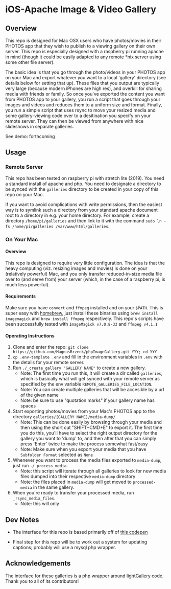 # iOS-Apache Image & Video Gallery

## Overview

This repo is designed for Mac OSX users who have photos/movies in their PHOTOS app that they wish to publish to a viewing gallery on their own server. This repo is especially designed with a raspberry pi running apache in mind (though it could be easily adapted to any remote \*nix server using some other file server).

The basic idea is that you go through the photo/videos in your PHOTOS app on your Mac and export whatever you want to a local 'gallery' directory (see details below for setting that up). These files that you output are typically very large (because modern iPhones are high res), and overkill for sharing media with friends or family. So once you've exported the content you want from PHOTOS app to your gallery, you run a script that goes through your images and videos and reduces them to a uniform size and format. Finally, you run a simple script that uses rsync to move your resized media and some gallery-viewing code over to a desitination you specify on your remote server. They can then be viewed from anywhere with nice slideshows in separate galleries.

See demo: forthcoming

## Usage

### Remote Server

This repo has been tested on raspberry pi with stretch lite (2019). You need a standard install of apache and php. You need to designate a directory to be synced with the `galleries` directory to be created in your copy of this repo on your Mac.

If you want to avoid complications with write permissions, then the easiest way is to symlink such a directory from your standard apache document root to a directory in e.g. your home directory. For example, create a directory `/home/pi/galleries` and then link to it with the command `sudo ln -fs /home/pi/galleries /var/www/html/galleries`.

### On Your Mac

#### Overview

This repo is designed to require very little configuration. The idea is that the heavy computing (viz. resizing images and movies) is done on your (relatively powerful) Mac, and you only transfer reduced-in-size media file over to (and serve from) your server (which, in the case of a raspberry pi, is much less powerful).

#### Requirements

Make sure you have `convert` and `ffmpeg` installed and on your `$PATH`. This is super easy with [homebrew](), just install these binaries using `brew install imagemagick` and `brew install ffmpeg` respectively. This repo's scripts have been successfully tested with `ImageMagick v7.0.8-33` and `ffmpeg v4.1.1`

#### Operating Instructions

1. Clone and enter the repo: `git clone https://github.com/MagnusBrzenk/phpImageGallery.git YYY; cd YYY`
2. `cp .env-template .env` and fill in the environment variables in `.env` with the details for your remote server.
3. Run `./_create_gallery "GALLERY NAME"` to create a new gallery.
   - Note: The first time you run this, it will create a dir called `galleries`, which is basically what will get synced with your remote server as specified by the env variable `REMOTE_GALLERIES_FILE_LOCATION`.
   - Note: You can create multiple galleries that will be accesible by a url of the given name
   - Note: be sure to use "quotation marks" if your gallery name has spaces
4. Start exporting photos/movies from your Mac's PHOTOS app to the directory `galleries/[GALLERY NAME]/media-dump/`.
   - Note: This can be done easily by browsing through your media and then using the short cut "SHIFT+CMD+E" to export it. The first time you do this, you'll have to select the right output directory for the gallery you want to 'dump' to, and then after that you can simply press 'Enter' twice to make the process somewhat fast/easy
   - Note: Make sure when you export your media that you have `Subfolder Format` selected as `None`
5. Whenever you want to process the media files exported to `media-dump`, just run `./_process_media`.
   - Note: this script will iterate through all galleries to look for new media files dumped into their respective `media-dump` directory
   - Note: the files placed in `media-dump` will get moved to `processed-media` in the same gallery.
6. When you're ready to transfer your processed media, run `_rsync_media_files`.
   - Note: this will only

## Dev Notes

- The interface for this repo is based primarily off of [this codepen](https://codepen.io/sachinchoolur/pen/jGQYXZ)

- Final step for this repo will be to work out a system for updating captions; probably will use a mysql php wrapper.

## Acknowledgements

The interface for these galleries is a php wrapper around [lightGallery](https://github.com/sachinchoolur/lightGallery) code. Thank you to all of its contributors!
